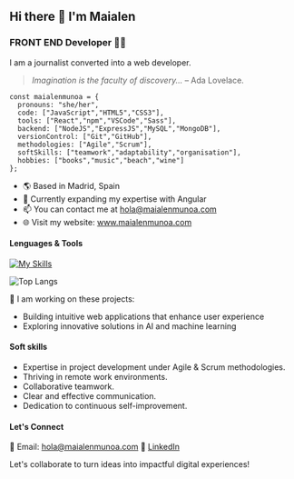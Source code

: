 ## Hi there 👋 I'm Maialen

### FRONT END Developer 👩‍💻

I am a journalist converted into a web developer.

>*Imagination is the faculty of discovery...* – Ada Lovelace.

```
const maialenmunoa = {
  pronouns: "she/her",
  code: ["JavaScript","HTML5","CSS3"],
  tools: ["React","npm","VSCode","Sass"],
  backend: ["NodeJS","ExpressJS","MySQL","MongoDB"],
  versionControl: ["Git","GitHub"],
  methodologies: ["Agile","Scrum"],
  softSkills: ["teamwork","adaptability","organisation"],
  hobbies: ["books","music","beach","wine"]
};
```

- 🌎 Based in Madrid, Spain
- 🚀 Currently expanding my expertise with Angular
- 📫 You can contact me at hola@maialenmunoa.com
- 🌐 Visit my website: www.maialenmunoa.com

#### Lenguages & Tools

[![My Skills](https://skillicons.dev/icons?i=html,css,sass,js,react,git,github,npm,nodejs,nextjs,mysql,mongodb,express,postman,vscode&theme=light)](https://skillicons.dev)

![Top Langs](https://github-readme-stats.vercel.app/api/top-langs/?username=maialenmunoa&layout=compact)

🚀 I am working on these projects:
- Building intuitive web applications that enhance user experience
- Exploring innovative solutions in AI and machine learning

#### Soft skills

- Expertise in project development under Agile & Scrum methodologies.
- Thriving in remote work environments.
- Collaborative teamwork.
- Clear and effective communication.
- Dedication to continuous self-improvement.

#### Let's Connect
📧 Email: hola@maialenmunoa.com
🔗 [LinkedIn](https://www.linkedin.com/in/maialenmunoa/)

Let's collaborate to turn ideas into impactful digital experiences!

